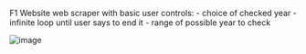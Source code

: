 F1 Website web scraper with basic user controls: 
    - choice of checked year
    - infinite loop until user says to end it
    - range of possible year to check

![image](https://github.com/buli03/Formula1PageWebscraper_DriverStandings/assets/116970818/5b81ae3b-3f33-4143-b435-acce539e335f)

